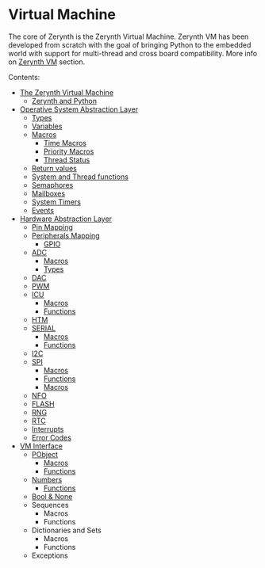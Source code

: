 # Virtual Machine

The core of Zerynth is the Zerynth Virtual Machine. Zerynth VM has been developed from scratch with the goal of bringing Python to the embedded world with support for multi-thread and cross board compatibility. More info on [Zerynth VM](https://docs.zerynth.com/latest/official/core.zerynth.stdlib/docs/vm.html#zerynthvm) section.

Contents:


* [The Zerynth Virtual Machine](https://docs.zerynth.com/latest/official/core.zerynth.stdlib/docs/vm.html)
    * [Zerynth and Python](https://docs.zerynth.com/latest/official/core.zerynth.stdlib/docs/vm.html#zerynth-and-python)
* [Operative System Abstraction Layer](https://docs.zerynth.com/latest/official/core.zerynth.stdlib/docs/official_core.zerynth.stdlib___common_vosal_h.html)
    * [Types](https://docs.zerynth.com/latest/official/core.zerynth.stdlib/docs/official_core.zerynth.stdlib___common_vosal_h.html#types)
    * [Variables](https://docs.zerynth.com/latest/official/core.zerynth.stdlib/docs/official_core.zerynth.stdlib___common_vosal_h.html#variables)
    * [Macros](https://docs.zerynth.com/latest/official/core.zerynth.stdlib/docs/official_core.zerynth.stdlib___common_vosal_h.html#macros)
	    * [Time Macros](https://docs.zerynth.com/latest/official/core.zerynth.stdlib/docs/official_core.zerynth.stdlib___common_vosal_h.html#time-macros)
	    * [Priority Macros](https://docs.zerynth.com/latest/official/core.zerynth.stdlib/docs/official_core.zerynth.stdlib___common_vosal_h.html#priority-macros)
	    * [Thread Status](https://docs.zerynth.com/latest/official/core.zerynth.stdlib/docs/official_core.zerynth.stdlib___common_vosal_h.html#thread-status)
    * [Return values](https://docs.zerynth.com/latest/official/core.zerynth.stdlib/docs/official_core.zerynth.stdlib___common_vosal_h.html#return-values)
    * [System and Thread functions](https://docs.zerynth.com/latest/official/core.zerynth.stdlib/docs/official_core.zerynth.stdlib___common_vosal_h.html#system-and-thread-functions)
    * [Semaphores](https://docs.zerynth.com/latest/official/core.zerynth.stdlib/docs/official_core.zerynth.stdlib___common_vosal_h.html#semaphores)
    * [Mailboxes](https://docs.zerynth.com/latest/official/core.zerynth.stdlib/docs/official_core.zerynth.stdlib___common_vosal_h.html#mailboxes)
    * [System Timers](https://docs.zerynth.com/latest/official/core.zerynth.stdlib/docs/official_core.zerynth.stdlib___common_vosal_h.html#system-timers)
    * [Events](https://docs.zerynth.com/latest/official/core.zerynth.stdlib/docs/official_core.zerynth.stdlib___common_vosal_h.html#events)
* [Hardware Abstraction Layer](https://docs.zerynth.com/latest/official/core.zerynth.stdlib/docs/official_core.zerynth.stdlib___common_vhal_h.html)
    * [Pin Mapping](https://docs.zerynth.com/latest/official/core.zerynth.stdlib/docs/official_core.zerynth.stdlib___common_vhal_h.html#pin-mapping)
    * [Peripherals Mapping](https://docs.zerynth.com/latest/official/core.zerynth.stdlib/docs/official_core.zerynth.stdlib___common_vhal_h.html#peripherals-mapping)
	    * [GPIO](https://docs.zerynth.com/latest/official/core.zerynth.stdlib/docs/official_core.zerynth.stdlib___common_vhal_h.html#gpio)
    * [ADC](https://docs.zerynth.com/latest/official/core.zerynth.stdlib/docs/official_core.zerynth.stdlib___common_vhal_h.html#adc)
	    * [Macros](https://docs.zerynth.com/latest/official/core.zerynth.stdlib/docs/official_core.zerynth.stdlib___common_vhal_h.html#id1)
	    * [Types](https://docs.zerynth.com/latest/official/core.zerynth.stdlib/docs/official_core.zerynth.stdlib___common_vhal_h.html#types)
    * [DAC](https://docs.zerynth.com/latest/official/core.zerynth.stdlib/docs/official_core.zerynth.stdlib___common_vhal_h.html#dac)
    * [PWM](https://docs.zerynth.com/latest/official/core.zerynth.stdlib/docs/official_core.zerynth.stdlib___common_vhal_h.html#pwm)
    * [ICU](https://docs.zerynth.com/latest/official/core.zerynth.stdlib/docs/official_core.zerynth.stdlib___common_vhal_h.html#icu)
	    * [Macros](https://docs.zerynth.com/latest/official/core.zerynth.stdlib/docs/official_core.zerynth.stdlib___common_vhal_h.html#id2)
	    * [Functions](https://docs.zerynth.com/latest/official/core.zerynth.stdlib/docs/official_core.zerynth.stdlib___common_vhal_h.html#id3)
    * [HTM](https://docs.zerynth.com/latest/official/core.zerynth.stdlib/docs/official_core.zerynth.stdlib___common_vhal_h.html#htm)
    * [SERIAL](https://docs.zerynth.com/latest/official/core.zerynth.stdlib/docs/official_core.zerynth.stdlib___common_vhal_h.html#serial)
	    * [Macros](https://docs.zerynth.com/latest/official/core.zerynth.stdlib/docs/official_core.zerynth.stdlib___common_vhal_h.html#id4)
	    * [Functions](https://docs.zerynth.com/latest/official/core.zerynth.stdlib/docs/official_core.zerynth.stdlib___common_vhal_h.html#id5)
    * [I2C](https://docs.zerynth.com/latest/official/core.zerynth.stdlib/docs/official_core.zerynth.stdlib___common_vhal_h.html#i2c)
    * [SPI](https://docs.zerynth.com/latest/official/core.zerynth.stdlib/docs/official_core.zerynth.stdlib___common_vhal_h.html#spi)
	    * [Macros](https://docs.zerynth.com/latest/official/core.zerynth.stdlib/docs/official_core.zerynth.stdlib___common_vhal_h.html#id6)
	    * [Functions](https://docs.zerynth.com/latest/official/core.zerynth.stdlib/docs/official_core.zerynth.stdlib___common_vhal_h.html#id7)
	    * [Macros](https://docs.zerynth.com/latest/official/core.zerynth.stdlib/docs/official_core.zerynth.stdlib___common_vhal_h.html#id8)
    * [NFO](https://docs.zerynth.com/latest/official/core.zerynth.stdlib/docs/official_core.zerynth.stdlib___common_vhal_h.html#nfo)
    * [FLASH](https://docs.zerynth.com/latest/official/core.zerynth.stdlib/docs/official_core.zerynth.stdlib___common_vhal_h.html#flash)
    * [RNG](https://docs.zerynth.com/latest/official/core.zerynth.stdlib/docs/official_core.zerynth.stdlib___common_vhal_h.html#rng)
    * [RTC](https://docs.zerynth.com/latest/official/core.zerynth.stdlib/docs/official_core.zerynth.stdlib___common_vhal_h.html#rtc)
    * [Interrupts](https://docs.zerynth.com/latest/official/core.zerynth.stdlib/docs/official_core.zerynth.stdlib___common_vhal_h.html#interrupts)
    * [Error Codes](https://docs.zerynth.com/latest/official/core.zerynth.stdlib/docs/official_core.zerynth.stdlib___common_vhal_h.html#error-codes)
* [VM Interface](https://docs.zerynth.com/latest/official/core.zerynth.stdlib/docs/official_core.zerynth.stdlib___lang_lang_h.html)
    * [PObject](https://docs.zerynth.com/latest/official/core.zerynth.stdlib/docs/official_core.zerynth.stdlib___lang_lang_h.html#pobject)
	    * [Macros](https://docs.zerynth.com/latest/official/core.zerynth.stdlib/docs/official_core.zerynth.stdlib___lang_lang_h.html#macros)
	    * [Functions](https://docs.zerynth.com/latest/official/core.zerynth.stdlib/docs/official_core.zerynth.stdlib___lang_lang_h.html#functions)
    * [Numbers](https://docs.zerynth.com/latest/official/core.zerynth.stdlib/docs/official_core.zerynth.stdlib___lang_lang_h.html#numbers)
	    * [Functions](https://docs.zerynth.com/latest/official/core.zerynth.stdlib/docs/official_core.zerynth.stdlib___lang_lang_h.html#id1)
    * [Bool & None](https://docs.zerynth.com/latest/official/core.zerynth.stdlib/docs/official_core.zerynth.stdlib___lang_lang_h.html#bool-none)
    * Sequences
	    * Macros
	    * Functions
    * Dictionaries and Sets
	    * Macros
	    * Functions
    * Exceptions

<!--stackedit_data:
eyJoaXN0b3J5IjpbLTE1MzIyNTE1ODQsMTg5ODcwMTQwMiwtOT
YzMzkwMzBdfQ==
-->